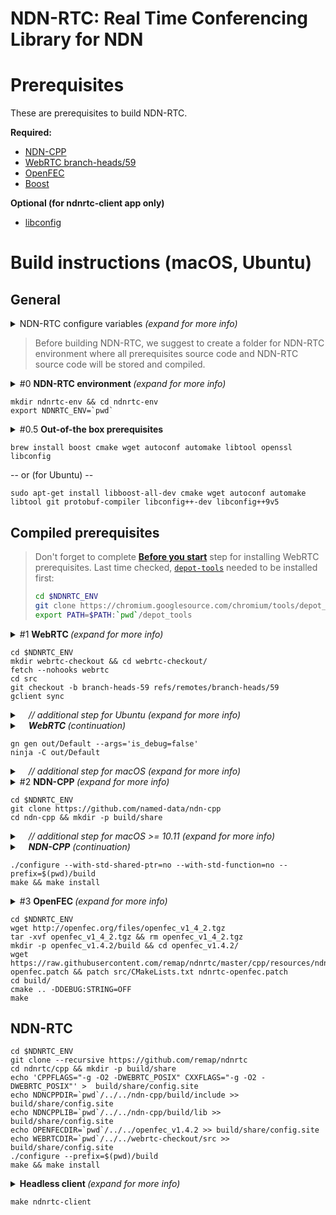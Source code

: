 NDN-RTC: Real Time Conferencing Library for NDN
==

Prerequisites
==
These are prerequisites to build NDN-RTC.

**Required:**
* [NDN-CPP](https://github.com/named-data/ndn-cpp)
* [WebRTC branch-heads/59](https://code.google.com/p/webrtc/)
* [OpenFEC](http://openfec.org/downloads.html)
* [Boost](http://www.boost.org/users/download/)

**Optional (for ndnrtc-client app only)**
* [libconfig](http://www.hyperrealm.com/libconfig/)

# Build instructions (macOS, Ubuntu)
## General
<details>
<summary>NDN-RTC configure variables <i>(expand for more info)</i></summary>
  
  > Paths to prerequisites sources and/or libraries can be set during configure phase. Use these variables for NDN-RTC _configure_ script for providing custom paths:
  > * **BOOSTDIR** - Path to the directory which contains Boost library headers folder (default is /usr/local/include)
  > * **NDNCPPDIR** - Path to the directory which contains NDN-CPP library headers folder (default is /usr/local/include)
  > * **NDNCPPLIB** - Path to the directory which contains NDN-CPP library binaries (default is /usr/local/lib)
  > * **OPENFECDIR** - Path to the directory which contains OpenFEC library
  > * **OPENFECSRC** - Path to the directory which contains OpenFEC library header files (default is $OPENFECDIR/src)
  > * **OPENFECLIB** - Path to the directory which contains OpenFEC library binaries (default is $OPENFECDIR/bin/Release)
  > * **WEBRTCDIR** - Path to the directory which contains WebRTC trunk
  > * **WEBRTCSRC** - Path to the directory which contains WebRTC header files (default is $WEBRTCDIR/webrtc)
  > * **WEBRTCLIB** - Path to the directory which contains WebRTC libraries (default is $WEBRTCDIR/out/Release)
  > * **LCONFIGDIR** - (Optional) path to the directory which contains libconfig library headers (default is /usr/local/include)
  > * **LCONFIGLIB** - (Optional) path to the directory which contains libconfig library binaries (default is /usr/local/lib)

</details>

> Before building NDN-RTC, we suggest to create a folder for NDN-RTC environment where all prerequisites source code and NDN-RTC source code will be stored and compiled.

<details>
  <summary>#0 <b>NDN-RTC environment </b><i>(expand for more info)</i></summary>
  
  > Eventually, your `ndnrtc-env` should look like this:
  > `ndnrtc-env/`
  >
  > - &emsp; `depot-tools/` 
  > - &emsp; `libconfig/` 
  > - &emsp; `ndn-cpp/` 
  > - &emsp; `ndnrtc/` 
  > - &emsp; `ndnrtc/` 
  > - &emsp; `openfec_v1.4.2/` 
  > - &emsp; `webrtc-checkout/` 
</details>

```Shell
mkdir ndnrtc-env && cd ndnrtc-env
export NDNRTC_ENV=`pwd`
```

<details>
  <summary>#0.5 <b>Out-of-the box prerequisites</b></summary>
  
  > These are required prerequisites which can be installed using [`homebrew`](https://brew.sh/) (macOS) or `apt-get` (Ubuntu).
  
</details>

```Shell
brew install boost cmake wget autoconf automake libtool openssl libconfig
```

-- or (for Ubuntu) --

```Shell
sudo apt-get install libboost-all-dev cmake wget autoconf automake libtool git protobuf-compiler libconfig++-dev libconfig++9v5
```

## Compiled prerequisites
> Don't forget to complete [**Before you start**](https://webrtc.org/native-code/development/prerequisite-sw/) step for installing WebRTC prerequisites. Last time checked, [`depot-tools`](http://commondatastorage.googleapis.com/chrome-infra-docs/flat/depot_tools/docs/html/depot_tools_tutorial.html#_setting_up) needed to be installed first:
> ```sh
> cd $NDNRTC_ENV
> git clone https://chromium.googlesource.com/chromium/tools/depot_tools.git
> export PATH=$PATH:`pwd`/depot_tools
> ```

<details>
  <summary>#1 <b>WebRTC </b><i>(expand for more info)</i></summary>
  
  > Here are detailed and latest instructions on [how to build WebRTC](http://www.webrtc.org/native-code/development).
  > Follow the instructions and build WebRTC **branch-heads/59** (Release version).

</details>

```Shell
cd $NDNRTC_ENV
mkdir webrtc-checkout && cd webrtc-checkout/
fetch --nohooks webrtc
cd src
git checkout -b branch-heads-59 refs/remotes/branch-heads/59
gclient sync
```

<details>
  <summary>&emsp;<i>// additional step for Ubuntu (expand for more info)</i></summary>
  
  > As part of installing prerequisites for WebRTC:
  
  ```Shell
  ./build/install-build-deps.sh
  ```
  
</details>

<details>
  <summary>&emsp;<i><b>WebRTC </b>(continuation)</i></summary>
  
  > Compilation may take some time
  
</details>

```Shell
gn gen out/Default --args='is_debug=false'
ninja -C out/Default
```

<details>
  <summary>&emsp;<i>// additional step for macOS (expand for more info)</i></summary>
  
  > Do this:
  ```Shell
  mkdir -p out/Default/allibs && for lib in `find out/Default -name "*.a"`; do cp $lib out/Default/allibs/; done;
  ```
</details>

<details>
  <summary>#2 <b>NDN-CPP </b><i>(expand for more info)</i></summary>

  > NDN-RTC uses Boost shared pointers. As NDN-RTC highly relies on NDN-CPP, types of shared pointers used in NDN-CPP and NDN-RTC should be the same.
  > In order to build NDN-CPP with boost shared pointers it's not enough to install them on the system, as NDN-CPP gives priority to `std::shared_ptr` by default.
  
</details>

```Shell
cd $NDNRTC_ENV
git clone https://github.com/named-data/ndn-cpp
cd ndn-cpp && mkdir -p build/share
```

<details>
  <summary>&emsp;<i>// additional step for macOS >= 10.11 (expand for more info)</i></summary>
  
   > Depending on your system configuration, you may need to add header and library search paths to your NDN-CPP configuration using `ADD_CFLAGS`, `ADD_CXXFLAGS` and `ADD_LDFLAGS` (create [`config.site`](https://www.gnu.org/software/automake/manual/html_node/config_002esite.html) for that). 
   > For macOS 10.11 (El Capitan), `openssl` library is no longer a default, thus one needs to provide paths, such as:
   >
   ```Shell
   echo ADD_CFLAGS="-I/usr/local/opt/openssl/include" > build/share/config.site
   echo ADD_CXXFLAGS="-I/usr/local/opt/openssl/include" >> build/share/config.site
   echo ADD_LDFLAGS="-L/usr/local/opt/openssl/lib" >> build/share/config.site
   ```
</details>

<details>
  <summary>&emsp;<i><b>NDN-CPP</b> (continuation)</i></summary>
  
  > Nothing's here :grin:
</details>

```Shell
./configure --with-std-shared-ptr=no --with-std-function=no --prefix=$(pwd)/build
make && make install
```

<details>
  <summary>#3 <b>OpenFEC </b><i>(expand for more info)</i></summary>
  
   > To build OpenFEC, few edits need to be made for **src/CMakeLists.txt** file (applied as [ndnrtc-openfec.patch](https://raw.githubusercontent.com/remap/ndnrtc/master/cpp/resources/ndnrtc-openfec.patch) in instructions below):
   >
   > 1. Change line `add_library(openfec SHARED ${openfec_sources})` to `add_library(openfec STATIC ${openfec_sources})`
   > 2. Change line `target_link_libraries(openfec pthread IL)` to `target_link_libraries(openfec pthread)`
   > 3. Add line `set(CMAKE_C_FLAGS "-fPIC")`
   
</details>

```Shell
cd $NDNRTC_ENV
wget http://openfec.org/files/openfec_v1_4_2.tgz
tar -xvf openfec_v1_4_2.tgz && rm openfec_v1_4_2.tgz
mkdir -p openfec_v1.4.2/build && cd openfec_v1.4.2/
wget https://raw.githubusercontent.com/remap/ndnrtc/master/cpp/resources/ndnrtc-openfec.patch && patch src/CMakeLists.txt ndnrtc-openfec.patch
cd build/
cmake .. -DDEBUG:STRING=OFF
make
```

## NDN-RTC
```Shell
cd $NDNRTC_ENV
git clone --recursive https://github.com/remap/ndnrtc
cd ndnrtc/cpp && mkdir -p build/share
echo 'CPPFLAGS="-g -O2 -DWEBRTC_POSIX" CXXFLAGS="-g -O2 -DWEBRTC_POSIX"' >  build/share/config.site
echo NDNCPPDIR=`pwd`/../../ndn-cpp/build/include >> build/share/config.site
echo NDNCPPLIB=`pwd`/../../ndn-cpp/build/lib >> build/share/config.site
echo OPENFECDIR=`pwd`/../../openfec_v1.4.2 >> build/share/config.site
echo WEBRTCDIR=`pwd`/../../webrtc-checkout/src >> build/share/config.site
./configure --prefix=$(pwd)/build
make && make install
```

<details>
  <summary><b>Headless client </b><i>(expand for more info)</i></summary>

  > If you want to build headless client application, make sure you have succesfully installed **libconfig**.
</details>

```Shell
make ndnrtc-client
```
